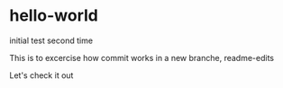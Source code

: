 # hello-world
initial test second time

This is to excercise how commit works in a new branche, readme-edits

Let's check it out
